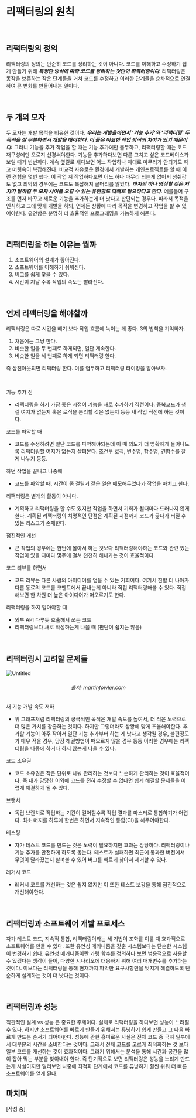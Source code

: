 # 리팩터링의 원칙

<br>

## 리팩터링의 정의
리팩터링의 정의는 단순히 코드를 정리하는 것이 아니다. 코드를 이해하고 수정하기 쉽게 만들기 위해 _**특정한 방식에 따라 코드를 정리하는 것만이 리팩터링이다**_. 리팩터링은 동작을 보존하는 작은 단계들을 거쳐 코드를 수정하고 이러한 단계들을 순차적으로 연결하여 큰 변화를 만들어내는 일이다.  

<br>

## 두 개의 모자
두 모자는 개발 목적을 비유한 것이다. _**우리는 개발을하면서 '기능 추가'와 '리팩터링' 두 목적을 잘 구분하면서 개발을 해야한다. 이 둘은 미묘한 작업 방식의 차이가 있기 때문이다.**_ 그러니 기능을 추가 작업을 할 때는 기능 추가에만 몰두하고, 리팩터링할 때는 코드 재구성에만 오로지 신경써야한다. 기능을 추가하다보면 다른 고치고 싶은 코드베이스가 보일 때가 빈번하다. 계속 옆길로 새다보면 어느 작업하나 제대로 마무리가 안되기도 하고 머릿속이 복잡해진다. 비교적 자유로운 환경에서 개발하는 개인프로젝트를 할 때 이런 경험을 몇번 했다. 이 작업 저 작업하다보면 어느 하나 마무리 되는게 없어서 성취감도 없고 최악의 경우에는 코드도 복잡해져 골머리를 앓았다. _**하지만 하나 명심할 것은 저자가 말하길 두 모자 사이를 오갈 수 있는 유연함도 때때로 필요하다고 한다.**_ 예를들어 구조를 먼저 바꾸고 새로운 기능을 추가하는게 더 낫다고 판단되는 경우다. 따라서 목적을 인식하고 그에 맞게 개발을 하되, 언제든 상황에 따라 목적을 변경하고 작업을 할 수 있어야한다. 유연함은 분명히 더 효율적인 프로그래밍을 가능하게 해준다.

<br>

## 리팩터링을 하는 이유는 뭘까
1. 소프트웨어의 설계가 좋아진다.
2. 소프트웨어를 이해하기 쉬워진다.
3. 버그를 쉽게 찾을 수 있다.
4. 시간이 지날 수록 작업의 속도는 빨라진다.

<br>

## 언제 리팩터링을 해야할까
리팩터링은 따로 시간을 빼기 보다 작업 흐름에 녹이는 게 좋다. 3의 법칙을 기억하자.
1. 처음에는 그냥 한다.
2. 비슷한 일을 두 번째로 하게되면, 일단 계속한다.
3. 비슷한 일을 세 번째로 하게 되면 리팩터링 한다.  

즉 삼진아웃되면 리팩터링 한다. 이를 염두하고 리팩터링 타이밍을 알아보자.

<br>

기능 추가 전  
- 리팩터링을 하기 가장 좋은 시점이 기능을 새로 추가하기 직전이다. 중복코드가 생길 여지가 없는지 혹은 로직을 분리할 것은 없는지 등등 새 작업 직전에 하는 것이다.

코드를 파악할 때  
- 코드를 수정하려면 일단 코드를 파악해야되는데 이 때 의도가 더 명확하게 들어나도록 리팩터링할 여지가 없는지 살펴본다. 조건부 로직, 변수명, 함수명, 긴함수를 잘게 나누기 등등.

하던 작업을 끝내고 나중에  
- 코드를 파악할 때, 시간이 좀 걸릴거 같은 일은 메모해두었다가 작업을 마치고 한다.

리팩터링은 별개의 활동이 아니다.  
- 계획하고 리팩터링을 할 수도 있지만 작업을 하면서 기회가 될때마다 드러나지 않게 한다. 계획된 리팩터링의 치명적인 단점은 계획된 시점까지 코드가 곪다가 터질 수 있는 리스크가 존재한다.

점진적인 개선  
- 큰 작업의 경우에는 한번에 몰아서 하는 것보다 리팩터링해야하는 코드와 관련 있는 작업이 있을 때마다 몇주에 걸쳐 천천히 해나가는 것이 효율적이다.

코드 리뷰를 하면서  
- 코드 리뷰는 다른 사람의 아이디어를 얻을 수 있는 기회이다. 여기서 한발 더 나아가 다른 동료의 코드를 코멘트에서 끝내는게 아니라 직접 리팩터링해볼 수 있다. 직접해보면 한 차원 더 높은 아이디어가 떠오르기도 한다.

리팩터링을 하지 말아야할 때  
- 외부 API 다루듯 호출해서 쓰는 코드
- 리팩터링보다 새로 작성하는게 나을 때 (판단이 쉽지는 않음)

<br>

## 리팩터링시 고려할 문제들

![Untitled](https://user-images.githubusercontent.com/53952734/142715491-0d34b82a-e68e-4be0-a566-5fdeb63a00e8.png)
###### <p align="center" >출처: martinfowler.com</p>  

새 기능 개발 속도 저하  
- 위 그래프처럼 리팩터링의 궁극적인 목적은 개발 속도를 높여서, 더 적은 노력으로 더 많은 가치를 창출하는 것이다. 하지만 그렇더라도 상황에 맞게 조율해야한다. 추가할 기능이 아주 작아서 일단 기능 추가부터 하는 게 낫다고 생각될 경우, 불편정도가 매우 적을 경우, 당장 해결방법이 떠오르지 않을 경우 등등 이러한 경우에는 리팩터링을 나중에 하거나 하지 않는게 나을 수 있다.

코드 소유권
- 코드 소유권은 작은 단위로 나눠 관리하는 것보다 느슨하게 관리하는 것이 효율적이다. 즉 내가 담당한 이외에 코드를 전혀 수정할 수 없다면 쉽게 해결할 문제들을 어렵게 해결하게 될 수 있다.

브랜치
- 독립 브랜치로 작업하는 기간이 길어질수록 작업 결과를 마스터로 통합하기가 어렵다. 최소 머지를 하루에 한번은 하면서 지속적인 통합(CI)을 해주어야한다.

테스팅
- 자가 테스트 코드를 만드는 것은 노력이 필요하지만 효과는 상당하다. 리팩터링이나 기능 추가를 안전하게 하도록 돕는다. 테스트가 실패하면 최근에 통과한 버전에서 무엇이 달라졌는지 살펴볼 수 있어 버그를 빠르게 찾아서 제거할 수 있다.

레거시 코드
- 레커시 코드를 개선하는 것은 쉽지 않지만 이 또한 테스트 보강을 통해 점진적으로 개선해야한다.

<br>

## 리팩터링과 소프트웨어 개발 프로세스
자가 테스트 코드, 지속적 통합, 리팩터링이라는 세 기법이 조화를 이룰 때 효과적으로 소프트웨어를 만들 수 있다. 또한 유연성 메커니즘을 갖춘 시스템보다는 단순한 시스템이 변경하기 쉽다. 유연성 메커니즘이란 가령 함수를 정의하다 보면 범용적으로 사용할 수 있겠다는 생각이 들어, 다양한 시나리오에 대응하기 위해 여러 매개변수를 추가하는 것이다. 이보다는 리팩터링을 통해 현재까지 파악한 요구사항만을 멋지게 해결하도록 단순하게 설계하는 것이 더 낫다는 것이다.

<br>

## 리팩터링과 성능
직관적인 설계 vs 성능 은 중요한 주제이다. 실제로 리팩터링을 하다보면 성능이 느려질 수 있다. 하지만 소프트웨어를 빠르게 만들기 위해서는 튜닝하기 쉽게 만들고 그 다음 빠르게 만드는 순서가 되어야한다.
성능에 관한 흥미로운 사실은 전체 코드 중 극히 일부에서 대부분의 시간을 소비한다는 것이다. 그래서 전체 코드를 고르게 최적화하는 것 보다 일부 코드를 개선하는 것이 효과적이다. 그러기 위해서는 분석을 통해 시간과 공간을 많이 잡아 먹는 부분을 찾아내야 한다. 즉 단기적으로 보면 리팩터링은 성능을 느리게 만드는게 사실이지만 멀리보면 나중에 최적화 단계에서 코드를 튜닝하기 훨씬 쉬워 더 빠른 소프트웨어를 얻게 된다.


## 마치며
[작성 중]
